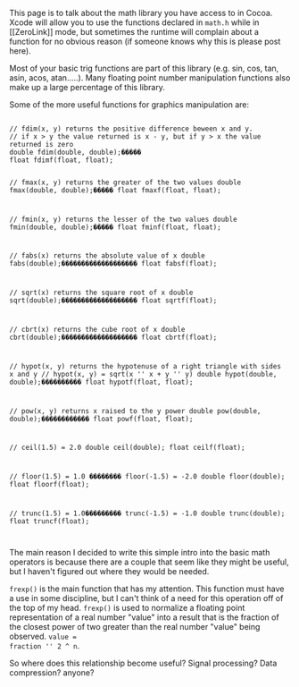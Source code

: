 This page is to talk about the math library you have access to in Cocoa. Xcode will allow you to use the functions declared in <code>math.h</code> while in [[ZeroLink]] mode, but sometimes the runtime will complain about a function for no obvious reason (if someone knows why this is please post here).

Most of your basic trig functions are part of this library (e.g. sin, cos, tan, asin, acos, atan.....). Many floating point number manipulation functions also make up a large percentage of this library. 

Some of the more useful functions for graphics manipulation are:

<code>
// fdim(x, y) returns the positive difference beween x and y.
// if x > y the value returned is x - y, but if y > x the value returned is zero
double fdim(double, double);����� 
float fdimf(float, float);

// fmax(x, y) returns the greater of the two values
double fmax(double, double);����� 
float fmaxf(float, float);

// fmin(x, y) returns the lesser of the two values
double fmin(double, double);����� 
float fminf(float, float);

// fabs(x) returns the absolute value of x 
double fabs(double);������������������� 
float fabsf(float);

// sqrt(x) returns the square root of x
double sqrt(double);������������������� 
float sqrtf(float);

// cbrt(x) returns the cube root of x
double cbrt(double);������������������� 
float cbrtf(float);

// hypot(x, y) returns the hypotenuse of a right triangle with sides x and y
// hypot(x, y) = sqrt(x '' x + y '' y)
double hypot(double, double);����������
float hypotf(float, float);

// pow(x, y) returns x raised to the y power
double pow(double, double);������������ 
float powf(float, float);

// ceil(1.5) = 2.0
double ceil(double); 
float ceilf(float);         

// floor(1.5) = 1.0 �������� floor(-1.5) = -2.0
double floor(double);
float floorf(float);     

// trunc(1.5) = 1.0��������� trunc(-1.5) = -1.0
double trunc(double); 
float truncf(float);    

</code>

The main reason I decided to write this simple intro into the basic math operators is because there are a couple that seem like they might be useful, but I haven't figured out where they would be needed.

<code>frexp()</code> is the main function that has my attention. This function must have a use in some discipline, but I can't think of a need for this operation off of the top of my head. <code>frexp()</code> is used to normalize a floating point representation of a real number "value" into a result that is the fraction of the closest power of two greater than the real number "value" being observed. <code>value = fraction '' 2 ^ n</code>. 

So where does this relationship become useful? Signal processing? Data compression? anyone?
